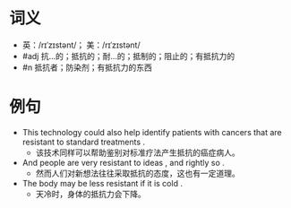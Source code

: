 # 词义
- 英：/rɪˈzɪstənt/； 美：/rɪˈzɪstənt/
- #adj 抗…的；抵抗的；耐…的；抵制的；阻止的；有抵抗力的
- #n 抵抗者；防染剂；有抵抗力的东西
# 例句
- This technology could also help identify patients with cancers that are resistant to standard treatments .
	- 该技术同样可以帮助鉴别对标准疗法产生抵抗的癌症病人。
- And people are very resistant to ideas , and rightly so .
	- 然而人们对新想法往往采取抵抗的态度，这也有一定道理。
- The body may be less resistant if it is cold .
	- 天冷时，身体的抵抗力会下降。
